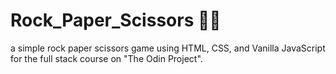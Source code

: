 # Rock_Paper_Scissors 🐱‍💻
a simple rock paper scissors game using HTML, CSS, and Vanilla JavaScript for the full stack course on "The Odin Project".
